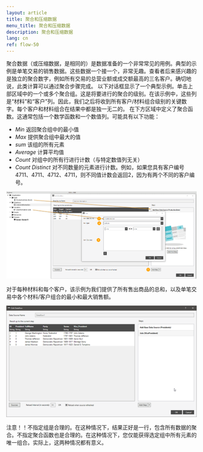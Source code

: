 ```yaml
---
layout: article
title: 聚合和压缩数据
menu_title: 聚合和压缩数据
description: 聚合和压缩数据
lang: cn
ref: flow-50
---
```

聚合数据（或压缩数据，是相同的）是数据准备的一个非常常见的用例。典型的示例是单笔交易的销售数据。这些数据一个接一个，非常无趣。查看者后来感兴趣的是独立的聚合数字，例如所有交易的总营业额或成交额最高的三名客户。确切地说，此类计算可以通过聚合步骤完成。
以下对话框显示了一个典型示例。单击上部区域中的一个或多个聚合组。这是将要进行的聚合的级别。在该示例中，这些列是“材料”和“客户”列。因此，我们之后将收到所有客户/材料组合级别的关键数字。每个客户和材料组合在结果中都是独一无二的。
在下方区域中定义了聚合函数。这通常包括一个数学函数和一个数值列。可能具有以下功能：

* *Min* 返回聚合组中的最小值
* *Max* 提供聚合组中最大的值
* *sum* 该组的所有元素
* *Average* 计算平均值
* *Count* 对组中的所有行进行计数（与特定数值列无关）
* *Count Distinct* 对不同数量的元素进行计数。例如，如果您具有客户编号4711、4711、4712、4711，则不同值计数会返回2，因为有两个不同的客户编号。

![Join Data](/assets/images/dataflows/dataflows-join01.png)

对于每种材料和每个客户，该示例为我们提供了所有售出商品的总和，以及单笔交易中各个材料/客户组合的最小和最大销售额。

![Join Data](/assets/images/dataflows/dataflows-join02.png)

注意！！不指定组是合理的。在这种情况下，结果正好是一行，包含所有数据的聚合。不指定聚合函数也是合理的。在这种情况下，您仅能获得选定组中所有元素的唯一组合。实际上，这两种情况都有意义。
